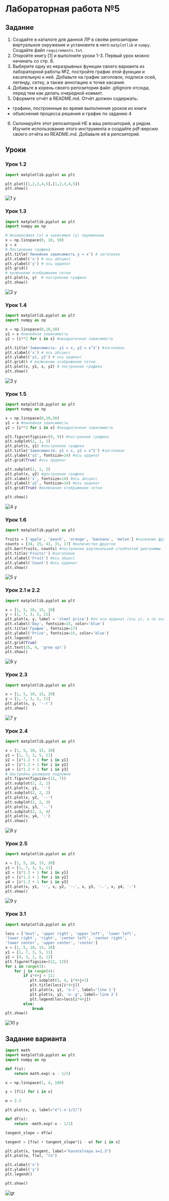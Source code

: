 # Лабораторная работа №5

## Задание 
1) Создайте в каталоге для данной ЛР в своём репозитории виртуальное окружение и установите в него ```matplotlib``` и ```numpy```. Создайте файл ```requirements.txt```.
2) Откройте книгу [1] и выполните уроки 1-3. Первый урок можно начинать со стр. 8.
3) Выберите одну из неразрывных функции своего варианта из лабораторной работы №2, постройте график этой функции и касательную к ней. Добавьте на график заголовок, подписи осей, легенду, сетку, а также аннотацию к точке касания.
4) Добавьте в корень своего репозитория файл .gitignore отсюда, перед тем как делать очередной коммит.
5) Оформите отчёт в README.md. Отчёт должен содержать:
- графики, построенные во время выполнения уроков из книги
- объяснения процесса решения и график по заданию 4
6) Склонируйте этот репозиторий НЕ в ваш репозиторий, а рядом. Изучите использование этого инструмента и создайте pdf-версию своего отчёта из README.md. Добавьте её в репозиторий.



## Уроки
### Урок 1.2
``` python
import matplotlib.pyplot as plt

plt.plot([1,2,3,4,5],[1,2,3,4,5])
plt.show()
```
![1 y](https://github.com/user-attachments/assets/b43c4990-6d4a-4852-8f5c-d80e590d2a6c)

### Урок 1.3

``` python
import matplotlib.pyplot as plt
import numpy as np

# Независимая (x) и зависимая (y) переменные
x = np.linspace(0, 10, 50)
y = x
# Построение графика
plt.title('Линейная зависимость y = x') # заголовок
plt.xlabel('x') # ось абсцисс
plt.ylabel('y') # ось ординат
plt.grid()      
# включение отображение сетки
plt.plot(x, y)  # построение графика
plt.show()
```
![2 y](https://github.com/user-attachments/assets/b3365714-5660-4585-b2ad-1b7fe030183f)

### Урок 1.4
``` python
import matplotlib.pyplot as plt
import numpy as np

x = np.linspace(0,10,50)
y1 = x #линейная зависимость
y2 = [i**2 for i in x] #квадратичная зависимость

plt.title('Зависимость: y1 = x, y2 = x^2') #заголовок
plt.xlabel('x') # ось абсцисс
plt.ylabel('y1, y2') # ось ординат   
plt.grid() # включение отображение сетки
plt.plot(x, y1, x, y2) # построение графика
plt.show()
```
![3 y](https://github.com/user-attachments/assets/15de4177-353f-48e8-878d-20dc743f5995)

### Урок 1.5
``` python
import matplotlib.pyplot as plt
import numpy as np

x = np.linspace(0,10,50)
y1 = x #линейная зависимость
y2 = [i**2 for i in x] #квадратичная зависимость

plt.figure(figsize=(9, 9)) #построение графика
plt.subplot(2, 1, 1)
plt.plot(x, y1) #построение графика            
plt.title('Зависимости: y1 = x, y2 = x^2') #заголовок
plt.ylabel('y1', fontsize=14) #ось ординат
plt.grid(True) #ось ординат    

plt.subplot(2, 1, 2)
plt.plot(x, y2) #gостроение графика         
plt.xlabel('x', fontsize=14) #ось абсцисс   
plt.ylabel('y2', fontsize=14) #ось ординат  
plt.grid(True) #включение отображение сетки                 

plt.show()
```
![4 y](https://github.com/user-attachments/assets/8aec0c86-af09-48ca-b550-bf52ff42ee7d)


### Урок 1.6
``` python
import matplotlib.pyplot as plt

fruits = ['apple', 'peach', 'orange', 'bannana', 'melon'] #название фруктов
counts = [34, 25, 43, 31, 17] #количество фруктов
plt.bar(fruits, counts) #построение вертикальной столбчатой диаграммы
plt.title('Fruits!') #заголовок
plt.xlabel('Fruit') #ось абцисс
plt.ylabel('Count') #ось ординат
plt.show()
```
![5 y](https://github.com/user-attachments/assets/1bc58565-0c93-4efe-b0b8-a5e32374f40d)

### Урок 2.1 и 2.2
``` python
import matplotlib.pyplot as plt

x = [1, 5, 10, 15, 20]
y = [1, 7, 3, 5, 11]
plt.plot(x, y, label = 'steel price') #по оси ординат (ось y), а по оси абсцисс (ось x) будут отложены индексы элементов массива
plt.xlabel('Day', fontsize=15, color='blue')
plt.title('График', fontsize=17)
plt.ylabel('Price', fontsize=15, color='blue')
plt.legend()
plt.grid(True)
plt.text(15, 4, 'grow up!')
plt.show()
```
![6 y](https://github.com/user-attachments/assets/65b48d14-b2b8-4d21-a584-aa4215b20b23)

### Урок 2.3
``` python
import matplotlib.pyplot as plt

x = [1, 5, 10, 15, 20]
y = [1, 7, 3, 5, 11]
plt.plot(x, y, '--r')
plt.show()
```
![7 y](https://github.com/user-attachments/assets/db4c7d98-0bf9-4649-97de-43e21ef8c50d)

### Урок 2.4
``` python
import matplotlib.pyplot as plt

x = [1, 5, 10, 15, 20]
y1 = [1, 7, 3, 5, 11]
y2 = [i*1.2 + 1 for i in y1]
y3 = [i*1.2 + 1 for i in y2]
y4 = [i*1.2 + 1 for i in y3]
# Настройка размеров подложки
plt.figure(figsize=(12, 7))
plt.subplot(2, 2, 1)
plt.plot(x, y1, '-')
plt.subplot(2, 2, 2)
plt.plot(x, y2, '--')
plt.subplot(2, 2, 3)
plt.plot(x, y3, '-.')
plt.subplot(2, 2, 4)
plt.plot(x, y4, ':')
plt.show()
```
![8 y](https://github.com/user-attachments/assets/7d549b9d-76ff-4528-b37c-ae4aa1bd3a95)

### Урок 2.5
``` python
import matplotlib.pyplot as plt

x = [1, 5, 10, 15, 20]
y1 = [1, 7, 3, 5, 11]
y2 = [i*1.2 + 1 for i in y1]
y3 = [i*1.2 + 1 for i in y2]
y4 = [i*1.2 + 1 for i in y3]
plt.plot(x, y1, '-', x, y2, '--', x, y3, '-.', x, y4, ':')
plt.show()
```

![9 y](https://github.com/user-attachments/assets/df582d17-7180-40f8-8cbe-7a75d6d2b4d7)

### Урок 3.1
``` python
import matplotlib.pyplot as plt

locs = ['best', 'upper right', 'upper left', 'lower left',
'lower right', 'right', 'center left', 'center right',
'lower center', 'upper center', 'center']
x = [1, 5, 10, 15, 20]
y1 = [1, 7, 3, 5, 11]
y2 = [4, 3, 1, 8, 12]
plt.figure(figsize=(12, 12))
for i in range(3):
    for j in range(4):
        if i*4+j < 11:
           plt.subplot(3, 4, i*4+j+1)
           plt.title(locs[i*4+j])
           plt.plot(x, y1, 'o-r', label='line 1')
           plt.plot(x, y2, 'o-.g', label='line 2')
           plt.legend(loc=locs[i*4+j])
        else:
            break
plt.show()
```
![10 y](https://github.com/user-attachments/assets/d5128e58-48a4-4dd6-a3d0-9a9bfa756acb)

## Задание варианта
```python
import math
import matplotlib.pyplot as plt
import numpy as np

def f(x):
    return math.exp(-x - 1/2)

x = np.linspace(1, 4, 100)

y = [f(i) for i in x]

w = 2.3

plt.plot(x, y, label="e^(-x-1/2)")

def df(x):
    return -math.exp(-x - 1/2)

tangent_slope = df(w)

tangent = [f(w) + tangent_slope*(i - w) for i in x]

plt.plot(x, tangent, label="kasatelnaya x=2.3")
plt.plot(w, f(w), "ro")

plt.xlabel('x')
plt.ylabel('y')
plt.legend()

plt.show()
```

![gr](https://github.com/user-attachments/assets/38539215-b3cc-4b6d-9646-245d99dcfc66)






















































































